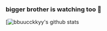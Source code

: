 ### bigger brother is watching too 👋

[![bbuucckkyy's github stats](https://github-readme-stats.vercel.app/api?username=bbuucckkyy&count_private=true&show_icons=true&theme=onedark&include_all_commits=true)
